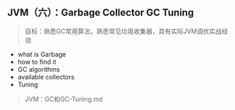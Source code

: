 ## JVM（六）：Garbage Collector GC Tuning
> 目标：熟悉GC常用算法，熟悉常见垃圾收集器，具有实际JVM调优实战经验

- what is Garbage
- how to find it
- GC algorithms
- available collectors
- Tuning

> JVM：GC和GC-Tuning.md
